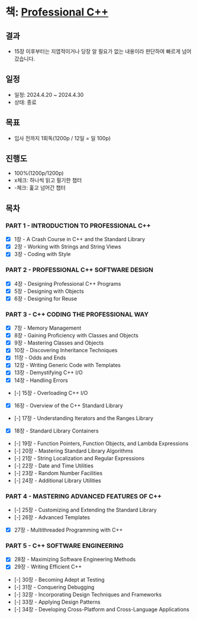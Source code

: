 # 책: [Professional C++](https://www.amazon.com/Professional-C-Marc-Gregoire/dp/1119695406)

## 결과
- 15장 이후부터는 지엽적이거나 당장 알 필요가 없는 내용이라 판단하여 빠르게 넘어갔습니다.

## 일정
- 일정: 2024.4.20 ~ 2024.4.30
- 상태: 종료
  
## 목표
- 입사 전까지 1회독(1200p / 12일 = 일 100p)

## 진행도
- 100%(1200p/1200p)
- x체크: 하나씩 읽고 필기한 챕터 
- -체크: 훑고 넘어간 챕터

## 목차

### PART 1 - INTRODUCTION TO PROFESSIONAL C++
- [x] 1장 - A Crash Course in C++ and the Standard Library
- [x] 2장 - Working with Strings and String Views
- [x] 3장 - Coding with Style
### PART 2 - PROFESSIONAL C++ SOFTWARE DESIGN 
- [x] 4장 - Designing Professional C++ Programs
- [x] 5장 - Designing with Objects
- [x] 6장 - Designing for Reuse
### PART 3 - C++ CODING THE PROFESSIONAL WAY
- [x] 7장 - Memory Management
- [x] 8장 - Gaining Proficiency with Classes and Objects
- [x] 9장 - Mastering Classes and Objects
- [x] 10장 - Discovering Inheritance Techniques
- [x] 11장 - Odds and Ends
- [x] 12장 - Writing Generic Code with Templates
- [x] 13장 - Demystifying C++ I/O
- [x] 14장 - Handling Errors
- [-] 15장 - Overloading C++ I/O
- [x] 16장 - Overview of the C++ Standard Library
- [-] 17장 - Understanding Iterators and the Ranges Library
- [x] 18장 - Standard Library Containers
- [-] 19장 - Function Pointers, Function Objects, and Lambda Expressions
- [-] 20장 - Mastering Standard Library Algorithms
- [-] 21장 - String Localization and Regular Expressions
- [-] 22장 - Date and Time Utilities
- [-] 23장 - Random Number Facilities
- [-] 24장 - Additional Library Utilities
### PART 4 - MASTERING ADVANCED FEATURES OF C++
- [-] 25장 - Customizing and Extending the Standard Library
- [-] 26장 - Advanced Templates
- [x] 27장 - Multithreaded Programming with C++
### PART 5 - C++ SOFTWARE ENGINEERING
- [x] 28장 - Maximizing Software Engineering Methods
- [x] 29장 - Writing Efficient C++
- [-] 30장 - Becoming Adept at Testing
- [-] 31장 - Conquering Debugging
- [-] 32장 - Incorporating Design Techniques and Frameworks
- [-] 33장 - Applying Design Patterns
- [-] 34장 - Developing Cross-Platform and Cross-Language Applications
